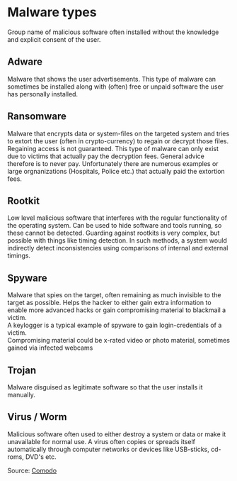 # Malware types
Group name of malicious software often installed without the knowledge and explicit consent of the user.

## Adware
Malware that shows the user advertisements. This type of malware can sometimes be installed along with (often) free or unpaid software the user has personally installed.

## Ransomware
Malware that encrypts data or system-files on the targeted system and tries to extort the user (often in crypto-currency) to regain or decrypt those files. Regaining access is not guaranteed. 
This type of malware can only exist due to victims that actually pay the decryption fees. General advice therefore is to never pay. Unfortunately there are numerous examples or large orgnanizations (Hospitals, Police etc.) that actually paid the extortion fees. 

## Rootkit
Low level malicious software that interferes with the regular functionality of the operating system. Can be used to hide software and tools running, so these cannot be detected. Guarding against rootkits is very complex, but possible with things like timing detection. In such methods, a system would indirectly detect inconsistencies using comparisons of internal and external timings.

## Spyware
Malware that spies on the target, often remaining as much invisible to the target as possible. 
Helps the hacker to either gain extra information to enable more advanced hacks or gain compromising material to blackmail a victim.<br>
A keylogger is a typical example of spyware to gain login-credentials of a victim.<br>
Compromising material could be x-rated video or photo material, sometimes gained via infected webcams

## Trojan
Malware disguised as legitimate software so that the user installs it manually. 

## Virus / Worm
Malicious software often used to either destroy a system or data or make it unavailable for normal use. A virus often copies or spreads itself automatically through computer networks or devices like USB-sticks, cd-roms, DVD's etc.


Source: [Comodo](https://antivirus.comodo.com/blog/computer-safety/malware-vs-viruses-whats-difference/)